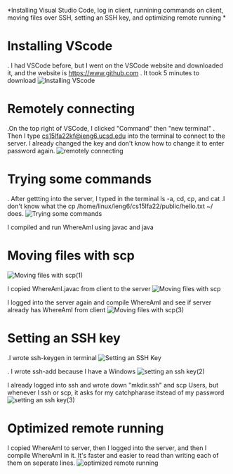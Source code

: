 *Installing Visual Studio Code, log in client, runnining commands on client, moving files over SSH, setting an SSH key, and optimizing remote running *
# Installing VScode 

. I had VSCode before, but I went on the VSCode website and downloaded it, and the website is https://www.github.com 
. It took 5 minutes to download
![Installing VScode](https://user-images.githubusercontent.com/114331111/193392523-c9a20985-0d73-4997-be19-6d2c68819397.jpg)


# Remotely connecting

.On the top right of VSCode, I clicked "Command" then "new terminal"
. Then I type cs15lfa22kf@ieng6.ucsd.edu into the terminal to connect to the server. I already changed the key and don't know how to change it to enter password again. 
![remotely connecting](https://user-images.githubusercontent.com/114331111/195960888-c999966d-000f-4c89-afcf-4bd420e694c2.png)


# Trying some commands

. After gettting into the server, I typed in the terminal ls -a, cd, cp, and cat
.I don't know what the cp /home/linux/ieng6/cs15lfa22/public/hello.txt ~/ does.
![Trying some commands](https://user-images.githubusercontent.com/114331111/195961224-a1a39d05-2354-48db-a7eb-f46c71d6b921.png)
 

I compiled and run WhereAmI using javac and java


# Moving files with scp

![Moving files with scp(1)](https://user-images.githubusercontent.com/114331111/193387845-811fdd80-1362-41c7-ba33-16a7f595ece8.jpg)

I copied WhereAmI.javac from client to the server
![Moving files with scp](https://user-images.githubusercontent.com/114331111/193388088-8068fe49-11d1-4834-9b6a-175d496ecc84.jpg)

I logged into the server again and compile WhereAmI and see if server already has WhereAmI from client
![Moving files with scp(3)](https://user-images.githubusercontent.com/114331111/193388390-0f7f519a-356a-4f19-be40-18893a4f102b.jpg)

# Setting an SSH key

.I wrote ssh-keygen in terminal 
![Setting an SSH Key](https://user-images.githubusercontent.com/114331111/193389108-fec54e27-de46-4865-a9d4-d9c7846e8995.jpg)

. I wrote ssh-add because I have a Windows
![setting an ssh key(2)](https://user-images.githubusercontent.com/114331111/193389126-494a12da-b7ac-4945-aa5f-9ad534b3a37a.jpg)

I already logged into ssh and wrote down "mkdir.ssh" and scp Users, but whenever I ssh or scp, it asks for my catchpharase itstead of my password
![setting an ssh key(3)](https://user-images.githubusercontent.com/114331111/193389142-5316ed68-4e41-4b38-ad8b-f4b8fcb4d7f3.jpg)

# Optimized remote running
I copied WhereAmI to server, then I logged into the server, and then I compile WhereAmI in it. It's faster and easier to read than writing each of them on seperate lines. 
![optimized remote running](https://user-images.githubusercontent.com/114331111/193389653-939fa123-1168-470f-be0f-2ba399c08916.jpg)

